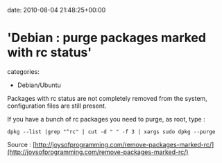 


date: 2010-08-04 21:48:25+00:00


# 'Debian : purge packages marked with rc status'

categories:
- Debian/Ubuntu


Packages with rc status are not completely removed from the system, configuration files are still present.

If you have a bunch of rc packages you need to purge, as root, type :

`dpkg --list |grep "^rc" | cut -d " " -f 3 | xargs sudo dpkg --purge`


Source : [http://joysofprogramming.com/remove-packages-marked-rc/](http://joysofprogramming.com/remove-packages-marked-rc/)
